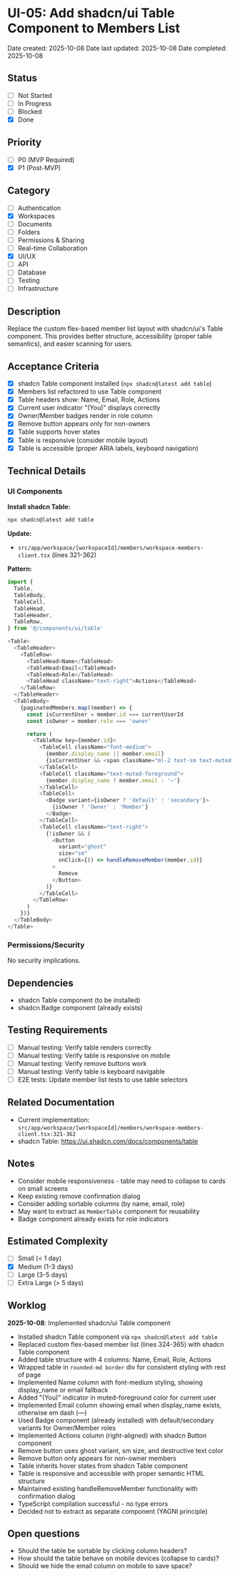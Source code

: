 # UI-05: Add shadcn/ui Table Component to Members List

Date created: 2025-10-08
Date last updated: 2025-10-08
Date completed: 2025-10-08

## Status

- [ ] Not Started
- [ ] In Progress
- [ ] Blocked
- [x] Done

## Priority

- [ ] P0 (MVP Required)
- [x] P1 (Post-MVP)

## Category

- [ ] Authentication
- [x] Workspaces
- [ ] Documents
- [ ] Folders
- [ ] Permissions & Sharing
- [ ] Real-time Collaboration
- [x] UI/UX
- [ ] API
- [ ] Database
- [ ] Testing
- [ ] Infrastructure

## Description

Replace the custom flex-based member list layout with shadcn/ui's Table component. This provides better structure, accessibility (proper table semantics), and easier scanning for users.

## Acceptance Criteria

- [x] shadcn Table component installed (`npx shadcn@latest add table`)
- [x] Members list refactored to use Table component
- [x] Table headers show: Name, Email, Role, Actions
- [x] Current user indicator "(You)" displays correctly
- [x] Owner/Member badges render in role column
- [x] Remove button appears only for non-owners
- [x] Table supports hover states
- [x] Table is responsive (consider mobile layout)
- [x] Table is accessible (proper ARIA labels, keyboard navigation)

## Technical Details

### UI Components

**Install shadcn Table:**
```bash
npx shadcn@latest add table
```

**Update:**
- `src/app/workspace/[workspaceId]/members/workspace-members-client.tsx` (lines 321-362)

**Pattern:**

```typescript
import {
  Table,
  TableBody,
  TableCell,
  TableHead,
  TableHeader,
  TableRow,
} from '@/components/ui/table'

<Table>
  <TableHeader>
    <TableRow>
      <TableHead>Name</TableHead>
      <TableHead>Email</TableHead>
      <TableHead>Role</TableHead>
      <TableHead className="text-right">Actions</TableHead>
    </TableRow>
  </TableHeader>
  <TableBody>
    {paginatedMembers.map((member) => {
      const isCurrentUser = member.id === currentUserId
      const isOwner = member.role === 'owner'

      return (
        <TableRow key={member.id}>
          <TableCell className="font-medium">
            {member.display_name || member.email}
            {isCurrentUser && <span className="ml-2 text-sm text-muted-foreground">(You)</span>}
          </TableCell>
          <TableCell className="text-muted-foreground">
            {member.display_name ? member.email : '—'}
          </TableCell>
          <TableCell>
            <Badge variant={isOwner ? 'default' : 'secondary'}>
              {isOwner ? 'Owner' : 'Member'}
            </Badge>
          </TableCell>
          <TableCell className="text-right">
            {!isOwner && (
              <Button
                variant="ghost"
                size="sm"
                onClick={() => handleRemoveMember(member.id)}
              >
                Remove
              </Button>
            )}
          </TableCell>
        </TableRow>
      )
    })}
  </TableBody>
</Table>
```

### Permissions/Security

No security implications.

## Dependencies

- shadcn Table component (to be installed)
- shadcn Badge component (already exists)

## Testing Requirements

- [ ] Manual testing: Verify table renders correctly
- [ ] Manual testing: Verify table is responsive on mobile
- [ ] Manual testing: Verify remove buttons work
- [ ] Manual testing: Verify table is keyboard navigable
- [ ] E2E tests: Update member list tests to use table selectors

## Related Documentation

- Current implementation: `src/app/workspace/[workspaceId]/members/workspace-members-client.tsx:321-362`
- shadcn Table: https://ui.shadcn.com/docs/components/table

## Notes

- Consider mobile responsiveness - table may need to collapse to cards on small screens
- Keep existing remove confirmation dialog
- Consider adding sortable columns (by name, email, role)
- May want to extract as `MemberTable` component for reusability
- Badge component already exists for role indicators

## Estimated Complexity

- [ ] Small (< 1 day)
- [x] Medium (1-3 days)
- [ ] Large (3-5 days)
- [ ] Extra Large (> 5 days)

## Worklog

**2025-10-08**: Implemented shadcn/ui Table component
- Installed shadcn Table component via `npx shadcn@latest add table`
- Replaced custom flex-based member list (lines 324-365) with shadcn Table component
- Added table structure with 4 columns: Name, Email, Role, Actions
- Wrapped table in `rounded-md border` div for consistent styling with rest of page
- Implemented Name column with font-medium styling, showing display_name or email fallback
- Added "(You)" indicator in muted-foreground color for current user
- Implemented Email column showing email when display_name exists, otherwise em dash (—)
- Used Badge component (already installed) with default/secondary variants for Owner/Member roles
- Implemented Actions column (right-aligned) with shadcn Button component
- Remove button uses ghost variant, sm size, and destructive text color
- Remove button only appears for non-owner members
- Table inherits hover states from shadcn Table component
- Table is responsive and accessible with proper semantic HTML structure
- Maintained existing handleRemoveMember functionality with confirmation dialog
- TypeScript compilation successful - no type errors
- Decided not to extract as separate component (YAGNI principle)

## Open questions

- Should the table be sortable by clicking column headers?
- How should the table behave on mobile devices (collapse to cards)?
- Should we hide the email column on mobile to save space?
